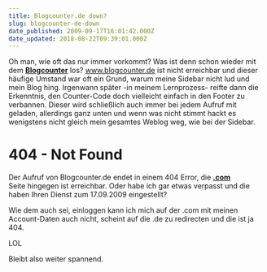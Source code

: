 ```yaml
---
title: Blogcounter.de down?
slug: blogcounter-de-down
date_published: 2009-09-17T16:01:42.000Z
date_updated: 2018-08-22T09:39:01.000Z
---
```


Oh man, wie oft das nur immer vorkommt? Was ist denn schon wieder mit dem [**Blogcounter**](http://www.blogcounter.de) los? www.blogcounter.de ist nicht erreichbar und dieser häufige Umstand war oft ein Grund, warum meine Sidebar nicht lud und mein Blog hing. Irgenwann später -in meinem Lernprozess- reifte dann die Erkenntnis, den Counter-Code doch vielleicht einfach in den Footer zu verbannen. Dieser wird schließlich auch immer bei jedem Aufruf mit geladen, allerdings ganz unten und wenn was nicht stimmt hackt es wenigstens nicht gleich mein gesamtes Weblog weg, wie bei der Sidebar.

# 404 - Not Found

Der Aufruf von Blogcounter.de endet in einem 404 Error, die **[.com](http://blogcounter.com)** Seite hingegen ist erreichbar. Oder habe ich gar etwas verpasst und die haben Ihren Dienst zum 17.09.2009 eingestellt?

Wie dem auch sei, einloggen kann ich mich auf der .com mit meinen Account-Daten auch nicht, scheint auf die .de zu redirecten und die ist ja 404.

LOL

Bleibt also weiter spannend.
